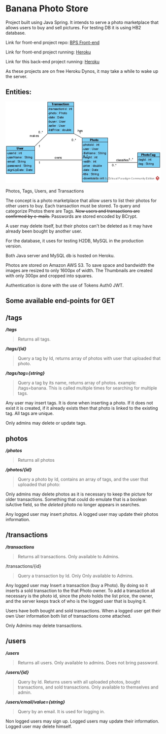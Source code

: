 #  Banana Photo Store

Project built using Java Spring. It intends to serve a photo marketplace that allows users to buy and sell pictures.
For testing DB it is using HB2 database. 

Link for front-end project repo:
[BPS Front-end](https://github.com/mksiq/bps-front)

Link for front-end project running:
[Heroku](https://bps-frontend.herokuapp.com/)

Link for this back-end project running:
[Heroku](https://bps-backend.herokuapp.com/)

As these projects are on free Heroku Dynos, it may take a while to wake up the server.


## Entities:
 
![Class Diagram](ClassDiagram.jpg)

Photos, Tags, Users, and Transactions

The concept is a photo marketplace that allow users to list their photos for other users to buy. Each transaction must be stored. To query and categorize Photos there are Tags. <del>New users and transactions are confirmed by e-mails.</del> Passwords are stored encoded by BCrypt.

A user may delete itself, but their photos can't be deleted as it may have already been bought by another user.

For the database, it uses for testing H2DB, MySQL in the production version.

Both Java server and MySQL db is hosted on Heroku.

Photos are stored on Amazon AWS S3. To save space and bandwidth the images are resized to only 1600px of width. The Thumbnails are created with only 300px and cropped into squares. 

Authentication is done with the use of Tokens Auth0 JWT.


## Some available end-points for GET

## /tags
***/tags*** 
> Returns all tags.


***/tags/{id}***
> Query a tag by Id, returns array of photos with user that uploaded that photo.


***/tags/tag={string}***
> Query a tag by its name, returns array of photos. example: /tags=banana. This is called multiple times for searching for multiple tags.

Any user may insert tags. It is done when inserting a photo. If it does not exist it is created, if it already exists then that photo is linked to the existing tag. All tags are unique.

Only admins may delete or update tags.

## photos
***/photos*** 
> Returns all photos

***/photos/{id}***
> Query a photo by Id, contains an array of tags, and the user that uploaded that photo:

Only admins may delete photos as it is necessary to keep the picture for older transactions. Something that could do emulate that is a boolean isActive field, so the *deleted* photo  no longer appears in searches.

Any logged user may insert photos. A logged user may update their photos information.

## /transactions
***/transactions***
> Returns all transactions. Only available to Admins.

/transactions/{id}
> Query a transaction by Id. Only Only available to Admins. 

Any logged user may Insert a transaction (buy a Photo). By doing so it inserts a sold transaction to the that Photo owner. To add a transaction all necessary is the photo id, since the photo holds the list price, the owner, and the server keeps track of who is the logged user that is buying it.  

Users have both bought and sold transactions. When a logged user get their own User information both list of transactions come attached.

Only Admins may delete transactions.

## /users
***/users***
> Returns all users. Only available to admins. Does not bring password.

***/users/{id}***
> Query by Id. Returns users with all uploaded photos, bought transactions, and sold transactions. Only available to themselves and admin.

***/users/email/value={string}***
> Query by an email. It is used for logging in.

Non logged users may sign up. Logged users may update their information. Logged user may delete himself.

